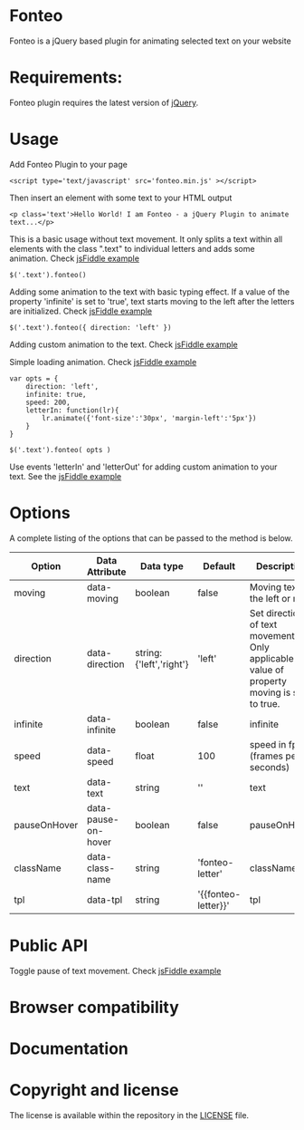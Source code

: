 # Fonteo
Fonteo is a jQuery based plugin for animating selected text on your website

# Requirements:
Fonteo plugin requires the latest version of [jQuery](http://jquery.com/).

# Usage
Add Fonteo Plugin to your page 

	<script type='text/javascript' src='fonteo.min.js' ></script>

Then insert an element with some text to your HTML output 

	<p class='text'>Hello World! I am Fonteo - a jQuery Plugin to animate text...</p>
 
This is a basic usage without text movement. It only splits a text within all elements with the class ".text" to individual letters and adds some animation. Check [jsFiddle example](https://jsfiddle.net/miso25/5u1q7s1n/4/)

	$('.text').fonteo()

Adding some animation to the text with basic typing effect. If a value of the property 'infinite' is set to 'true', text starts moving to the left after the letters are initialized. Check [jsFiddle example](https://jsfiddle.net/miso25/xup0tvua/)

	$('.text').fonteo({ direction: 'left' })
	
Adding custom animation to the text. Check [jsFiddle example](https://jsfiddle.net/miso25/fgg9c0r9/)

Simple loading animation. Check [jsFiddle example](https://jsfiddle.net/miso25/956d0nkp/)

	var opts = {
		direction: 'left', 
		infinite: true,
		speed: 200,
		letterIn: function(lr){
			lr.animate({'font-size':'30px', 'margin-left':'5px'})
		}
	}
	
	$('.text').fonteo( opts )
	
Use events 'letterIn' and 'letterOut' for adding custom animation to your text. See the [jsFiddle example](https://jsfiddle.net/miso25/3kk9m9qx/)

# Options
A complete listing of the options that can be passed to the method is below.

Option | Data Attribute | Data type | Default | Description
----|------|----|----|----
moving | data-moving  | boolean | false  | Moving text to the left or right
direction | data-direction | string:{'left','right'} | 'left'  | Set direction of text movement. Only applicable if value of property moving is set to true. 
infinite | data-infinite  | boolean | false  | infinite
speed | data-speed | float | 100  | speed in fps (frames per seconds)
text | data-text  | string | ''  | text
pauseOnHover | data-pause-on-hover | boolean | false  | pauseOnHover
className | data-class-name | string | 'fonteo-letter'  | className
tpl | data-tpl  | string | '<span>{{fonteo-letter}}</span>'  | tpl

# Public API
Toggle pause of text movement. Check [jsFiddle example](https://jsfiddle.net/miso25/aavdvq3k/)

# Browser compatibility

# Documentation

# Copyright and license
The license is available within the repository in the [LICENSE](https://github.com/miso25/fonteo/blob/master/LICENSE.md) file.
